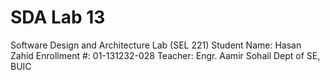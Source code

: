 # SDA Lab 13
Software Design and Architecture Lab (SEL 221)
Student Name: Hasan Zahid 
Enrollment #: 01-131232-028 
Teacher: Engr. Aamir Sohail 
Dept of SE, BUIC
